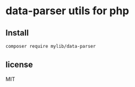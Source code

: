 # data-parser utils for php

## Install

```bash
composer require mylib/data-parser
```

## license

MIT
